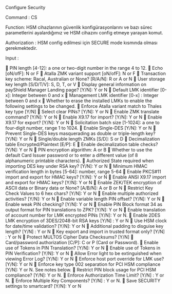 Configure Security

Command : CS

Function: HSM cihazlarının güvenlik konfigürasyonlarını ve bazı sürec parametlerini ayalardığımız ve HSM cihazını config etmeye yarayan komut.

Authorization : HSM config edilmesi için SECURE mode kısmında olması gerekmektedir.

Input : 

 PIN length [4-12]: a one or two-digit number in the range 4 to 12.
 Echo [oN/ofF]: N or F
 Atalla ZMK variant support [oN/ofF]: N or F
 Transaction key scheme: Racal, Australian or None? [R/A/N]: R or A or N
 User storage key length [S/D/T/V]: S, D, T, or V
 Display general information on payShield Manager Landing page? [Y/N]: Y or N
 Default LMK identifier [0-x]: Integer between 0 and x
 Management LMK identifier [0-x] : Integer between 0 and x
 Whether to erase the installed LMKs to enable the following settings to be changed.
 Enforce Atalla variant match to Thales key type [Y/N]
 Select clear PINs? [Y/N]: Y or N
 Enable ZMK translate command? [Y/N]: Y or N
 Enable X9.17 for import? [Y/N]: Y or N
 Enable X9.17 for export? [Y/N]: Y or N
 Solicitation batch size [1-1024]: a one to four-digit number, range 1 to 1024.
 Enable Single-DES [Y/N]: Y or N
 Prevent Single-DES keys masquerading as double or triple-length key? [Y/N]: Y or N
 Single/double length ZMKs [S/D]: S or D
 Decimalization table Encrypted/Plaintext [E/P]: E
 Enable decimalization table checks? [Y/N]: Y or N
 PIN encryption algorithm: A or B
 Whether to use the default Card Issuer password or to enter a different value (of 8 alphanumeric printable characters).
 Authorized State required when importing DES key under RSA key? [Y/N]: Y or N
 Minimum HMAC verification length in bytes [5-64]: number, range 5-64
 Enable PKCS#11 import and export for HMAC keys? [Y/N]: Y or N
 Enable ANSI X9.17 import and export for HMAC keys? [Y/N]: Y or N
 Enable ZEK/TEK encryption of ASCII data or Binary data or None? [A/B/N]: A or B or N
 Restrict Key Check Values to 6 hex chars? [Y/N]: Y or N
 Enable multiple authorized activities? [Y/N]: Y or N
 Enable variable length PIN offset? [Y/N]: Y or N
 Enable weak PIN checking? [Y/N]: Y or N
 Enable PIN Block format 34 as output format for PIN translations to ZPK? [Y/N]: Y or N
 Enable translation of account number for LMK encrypted PINs [Y/N]: Y or N.
 Enable 2DES LMK encryption of 3DES/2048-bit RSA keys [Y/N] : Y or N
 Use HSM clock for date/time validation? [Y/N]: Y or N
 Additional padding to disguise key length? [Y/N] : Y or N
 Key export and import in trusted format only? [Y/N] : Y or N
 Protect MULTOS Cipher Data Checksums? [Y/N]
 Card/password authorization [C/P]: C or P (Card or Password).
 Enable use of Tokens in PIN Translation? [Y/N]: Y or N
 Enable use of Tokens in PIN Verification? [Y/N]: Y or N
 Allow Error light to be extinguished when viewing Error Log? [Y/N]: Y or N
 Enforce host port override for LMK use? [Y/N]: Y or N
 Enforce key type 002 separation for PCI HSM compliance [Y/N]: Y or N. See notes below.
 Restrict PIN block usage for PCI HSM compliance? [Y/N]: Y or N.
 Enforce Authorization Time Limit? [Y/N] : Y or N.
 Enforce Multiple Key Components? [Y/N] : Y or N.
 Save SECURITY settings to smartcard? [Y/N]: Y or N

